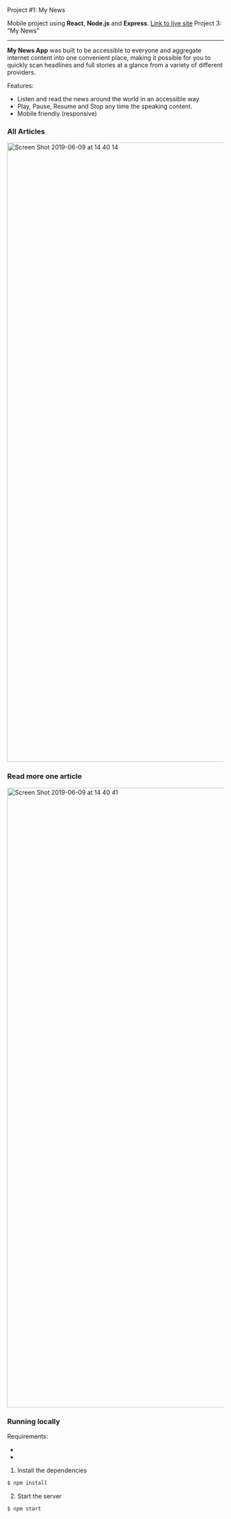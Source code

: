 Project #1: My News

Mobile project using **React**, **Node.js** and **Express**.
[Link to live site]() Project 3: "My News"

---
**My News App** was built to be accessible to everyone and aggregate internet content into one convenient place, making it possible for you to quickly scan headlines and full stories at a glance from a variety of different providers.

Features:
- Listen and read the news around the world in an accessible way
- Play, Pause, Resume and Stop any time the speaking content.
- Mobile friendly (responsive)


### All Articles
<img width="1440" alt="Screen Shot 2019-06-09 at 14 40 14" src="https://user-images.githubusercontent.com/33978352/59155169-0b0c6f00-8ac7-11e9-9c4b-c78b9f4af01c.png">

### Read more one article
<img width="1440" alt="Screen Shot 2019-06-09 at 14 40 41" src="https://user-images.githubusercontent.com/33978352/59155171-12337d00-8ac7-11e9-901d-6d58ade46db5.png">


### Running locally
Requirements:

*
*



1. Install the dependencies

```sh
$ npm install
```

2. Start the server
```sh
$ npm start
```